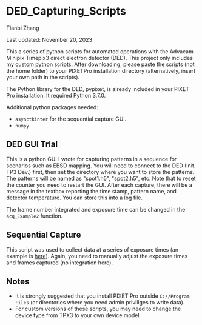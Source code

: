 # DED_Capturing_Scripts

Tianbi Zhang

Last updated: November 20, 2023

This a series of python scripts for automated operations with the Advacam Minipix Timepix3 direct electron detector (DED). This project only includes my custom python scripts. After downloading, please paste the scripts (not the home folder) to your PIXETPro installation directory (alternatively, insert your own path in the scripts).

The Python library for the DED, pypixet, is already included in your PIXET Pro installation. It required Python 3.7.0.

Additional python packages needed:

- `asynctkinter` for the sequential capture GUI.
- `numpy`

## DED GUI Trial

This is a python GUI I wrote for capturing patterns in a sequence for scenarios such as EBSD mapping. You will need to connect to the DED (Init. TP3 Dev.) first, then set the directory where you want to store the patterns. The patterns will be named as "spot1.h5", "spot2.h5", etc. Note that to reset the counter you need to restart the GUI. After each capture, there will be a message in the textbox reporting the time stamp, pattern name, and detector temperature. You can store this into a log file.

The frame number integrated and exposure time can be changed in the ``acq_Example2`` function.

## Sequential Capture

This script was used to collect data at a series of exposure times (an example is [here](https://arxiv.org/abs/2306.14167)). Again, you need to manually adjust the exposure times and frames captured (no integration here).


## Notes

- It is strongly suggested that you install PIXET Pro outside ``C://Program Files`` (or directories where you need admin priviliges to write data).
- For custom versions of these scripts, you may need to change the device type from TPX3 to your own device model.
